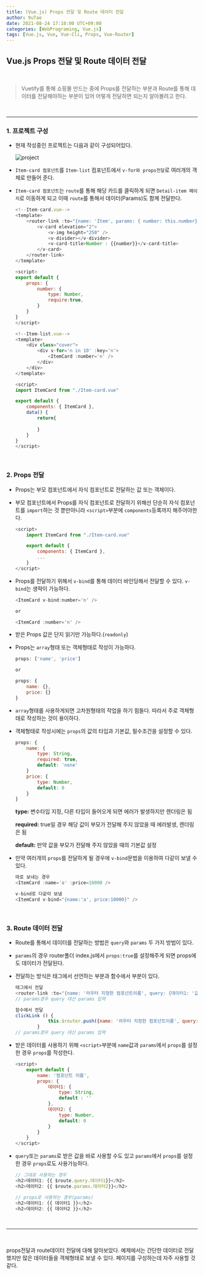 ```yaml
---
title: (Vue.js) Props 전달 및 Route 데이터 전달
author: 9uTae
date: 2021-08-24 17:10:00 UTC+09:00
categories: [WebPrograming, Vue.js]
tags: [Vue.js, Vue, Vue-Cli, Props, Vue-Router]
---
```


## Vue.js Props 전달 및 Route 데이터 전달

<br>

> Vuetify를 통해 쇼핑몰 만드는 중에 Props를 전달하는 부분과 Route를 통해 데이터를 전달해야하는 부분이 있어 어떻게 전달하면 되는지 알아볼려고 한다.

<br>

---

### 1. 프로젝트 구성
- 현재 작성중인 프로젝트는 다음과 같이 구성되어있다.

    ![project](https://user-images.githubusercontent.com/65030854/130572138-8e736520-f5cf-45e6-974d-7a36b1ead650.PNG)

- `Item-card 컴포넌트`를 `Item-list` 컴포넌트에서 `v-for와 props전달`로 여러개의 객체로 만들어 준다.

- `Item-card 컴포넌트`는 `route`를 통해 해당 카드를 클릭하게 되면 `Detail-item 페이지`로 이동하게 되고 이때 `route`를 통해서 데이터(Params)도 함께 전달한다.

    ```javascript
    <!--Item-card.vue-->
    <template>
        <router-link :to="{name: 'Item', params: { number: this.number}}" style=text-decoration:none;>
            <v-card elevation="2">
                <v-img height="250" />
                <v-divider></v-divider>
                <v-card-title>Number : {{number}}</v-card-title>
            </v-card>
        </router-link>
    </template>

    <script>
    export default {
        props: {
            number: {
                type: Number,
                require:true,
            }
        }
    }
    </script>
    ```

    ```js
    <!--Item-list.vue-->
    <template>
        <div class="cover">
            <div v-for='n in 10' :key='n'>
                <ItemCard :number='n' />
            </div>
        </div>
    </template>

    <script>
    import ItemCard from "./Item-card.vue"

    export default {
        components: { ItemCard },
        data() {
            return{
                    
            }
        }
    }
    </script>
    ```

<br>

### 2. Props 전달
- Props는 부모 컴포넌트에서 자식 컴포넌트로 전달하는 값 또는 객체이다.
- 부모 컴포넌트에서 Props를 자식 컴포넌트로 전달하기 위해선 단순히 자식 컴포넌트를 `import`하는 것 뿐만아니라 `<script>`부분에 `components`등록까지 해주어야한다.

    ```js
    <script>
        import ItemCard from "./Item-card.vue"

        export default {
            components: { ItemCard },
            ...
        }
    </script>
    ```

- Props를 전달하기 위해서 `v-bind`를 통해 데이터 바인딩해서 전달할 수 있다. `v-bind`는 생략이 가능하다.
    
    ```js
    <ItemCard v-bind:number='n' />

    or 

    <ItemCard :number='n' />
    ```

- 받은 Props 값은 단지 읽기만 가능하다.(`readonly`)

- Props는 `array`형태 또는 객체형태로 작성이 가능하다.

    ```js
    props: ['name', 'price']

    or

    props: {
        name: {},
        price: {}
    }
    ```

- `array`형태를 사용하게되면 고차원형태의 작업을 하기 힘들다. 따라서 주로 객체형태로 작성하는 것이 용이하다.
- 객체형태로 작성시에는 `props`의 값의 타입과 기본값, 필수조건을 설정할 수 있다.

    ```js
    props: {
        name: {
            type: String,
            required: true,
            default: 'none'
        }
        price: {
            type: Number,
            default: 0
        }
    }
    ```


    __type:__ 변수타입 지정, 다른 타입이 들어오게 되면 에러가 발생하지만 렌더링은 됨

    __required:__ true일 경우 해당 값이 부모가 전달해 주지 않았을 때 에러발생, 렌더링은 됨

    **default:** 만약 값을 부모가 전달해 주지 않았을 때의 기본값 설정

- 만약 여러개의 `props`를 전달하게 될 경우에 `v-bind`문법을 이용하여 다같이 보낼 수 있다.
    
    ```js
    따로 보내는 경우
    <ItemCard :name='a' :price=10000 />

    v-bind로 다같이 보냄
    <ItemCard v-bind="{name:'a', price:10000}" />
    ```

<br>

### 3. Route 데이터 전달
- Route를 통해서 데이터를 전달하는 방법은 `query`와 `params` 두 가지 방법이 있다.
- `params`의 경우 router폴더 index.js에서 `props:true`를 설정해주게 되면 props에도 데이터가 전달된다.
- 전달하는 방식은 태그에서 선언하는 부분과 함수에서 부분이 있다.
    ```js
    태그에서 전달
    <router-link :to="{name: '라우터 지정한 컴포넌트이름', query: {데이터1: '값', 데이터2: 값}}">
    // params경우 query 대신 params 입력

    함수에서 전달
    clickLink () {
                this.$router.push({name: '라우터 지정한 컴포넌트이름', query: {데이터1: '값', 데이터2: 값}})
            }
    // params경우 query 대신 params 입력
    ```

- 받은 데이터를 사용하기 위해 `<script>`부분에 `name`값과 `params`에서 `props`를 설정한 경우 `props`를 작성한다.

    ```js
    <script>
        export default {
            name: '컴포넌트 이름',
            props: {
                데이터1: {
                    type: String,
                    default : ''
                },
                데이터2: {
                    type: Number,
                    default: 0
                }
            }
        }
    </script>
    ```

- `query`또는 `params`로 받은 값을 바로 사용할 수도 있고 `params`에서 `props`를 설정한 경우 `props`로도 사용가능하다.

    ```js
    // 그대로 사용하는 경우
    <h2>데이터1: {{ $route.query.데이터1}}</h2>
    <h2>데이터2: {{ $route.params.데이터2}}</h2>

    // props로 사용하는 경우(params)
    <h2>데이터1: {{ 데이터1 }}</h2>
    <h2>데이터2: {{ 데이터2 }}</h2>
    ```

<br>

---

<br>

props전달과 route데이터 전달에 대해 알아보았다. 예제에서는 간단한 데이터로 전달했지만 많은 데이터들을 객체형태로 보낼 수 있다. 페이지를 구성하는데 자주 사용할 것 같다.

<br>